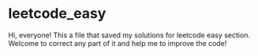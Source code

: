 # leetcode_easy
Hi, everyone! 
This a file that saved my solutions for leetcode easy section. 
Welcome to correct any part of it and help me to improve the code!
